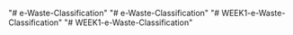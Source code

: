 "# e-Waste-Classification" 
"# e-Waste-Classification" 
"# WEEK1-e-Waste-Classification" 
"# WEEK1-e-Waste-Classification" 

